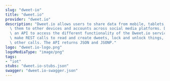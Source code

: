 ```yaml
---
slug: "dweet-io"
title: "dweet.io"
provider: "dweet.io"
description: "Dweet.io allows users to share data from mobile, tablets, and pcs, and\
  \ them to other devices and accounts across social media platforms. Dweet.io provides\
  \ an API to access the different functionality of the Dweet.io service. Users can\
  \ make REST calls to read and create dweets, lock and unlock things, and perform\
  \ other calls. The API returns JSON and JSONP."
logo: "dweet.io-logo.png"
logoMediaType: "image/png"
tags:
- "iot"
stubs: "dweet.io-stubs.json"
swagger: "dweet.io-swagger.json"
---
```

